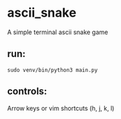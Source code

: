 # ascii_snake
A simple terminal ascii snake game

## run:
`sudo venv/bin/python3 main.py`

## controls:
Arrow keys or vim shortcuts (h, j, k, l)

